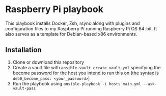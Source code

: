 # Raspberry Pi playbook
This playbook installs Docker, Zsh, rsync along with plugins and configuration files to my Raspberry Pi running Raspberry Pi OS 64-bit. It also serves as a template for Debian-based x86 environments.

## Installation
  
  1. Clone or download this repository
  2. Create a vault file with `ansible-vault create vault.yml` specifying the become password for the host you intend to run this on (the syntax is `deb0_become_pass: <your_password>`)
  3. Run the playbook using `ansible-playbook -i hosts main.yml --ask-vault-pass`

